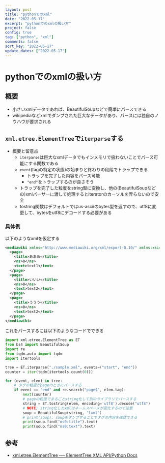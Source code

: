 ```yaml
---
layout: post
title: "pythonでのxml"
date: "2022-05-17"
excerpt: "pythonでのxmlの扱い方"
project: false
config: true
tag: ["python", "xml"]
comments: false
sort_key: "2022-05-17"
update_dates: ["2022-05-17"]
---
```


# pythonでのxmlの扱い方

## 概要
 - 小さいxmlデータであれば、BeautifulSoupなどで簡単にパースできる
 - wikipediaなどxmlでダンプされた巨大なデータがあり、パースには独自のノウハウが要求される

## `xml.etree.ElementTree`で`iterparse`する
 - 概要と留意点
   - `iterparse`は巨大なxmlデータでもインメモリで扱わないことでパース可能にする関数である
   - `event`(tagの特定の状態)の始まりと終わりの段階でトラップできる
     - トラップを完了した内容をパース可能
     - `"end"`をトラップするのが良さそう
   - トラップを完了した粒度をstring型に変換し、他の(BeautifulSoupなどの)xmlパーサーに渡して処理するとiteratorのカーソルを弄らないので安全
   - tostring関数はデフォルトではus-asciiのbytes型を返すので、utf8に変更して、bytesをutf8にデコードする必要がある

### 具体例

以下のようなxmlを仮定する

```xml
<mediawiki xmlns="http://www.mediawiki.org/xml/export-0.10/" xmlns:xsi="http://www.w3.org/2001/XMLSchema-instance" xsi:schemaLocation="http://www.mediawiki.org/xml/export-0.10/ http://www.mediawiki.org/xml/export-0.10.xsd" version="0.10" xml:lang="ja">
  <page>
    <title>あああ</title>
    <ns>0</ns>
    <text>text1</text>
  </page>
  <page>
    <title>いいい</title>
    <ns>0</ns>
    <text>text2</text>
  </page>
  <page>
    <title>ううう</title>
    <ns>0</ns>
    <text>text2</text>
  </page>
</mediawiki>
```

これをパースするには以下のようなコードでできる
```python
import xml.etree.ElementTree as ET
from bs4 import BeautifulSoup
import re
from tqdm.auto import tqdm
import itertools

tree = ET.iterparse("./sample.xml", events=("start", "end"))
counter = iter(tqdm(itertools.count(0)))

for (event, elem) in tree:
    # タグの粒度がpageのときにパースする
    if event == "end" and re.search("page$", elem.tag):
        next(counter)
        # pageの粒度でまるごとstring化して別のライブラリでパースする
        string = ET.tostring(elem, encoding='utf8').decode("utf8")
        # NOTE; string化したxmlはネームスペースが変化するので注意
        soup = BeautifulSoup(string, "lxml")
        # print(soup); soupをダンプすることでタグの内容を確認できる
        print(soup.find("ns0:title").text)
        print(soup.find("ns0:text").text)
```

## 参考
 - [xml.etree.ElementTree --- ElementTree XML API/Python Docs](https://docs.python.org/ja/3/library/xml.etree.elementtree.html#xml.etree.ElementTree.TreeBuilder)

